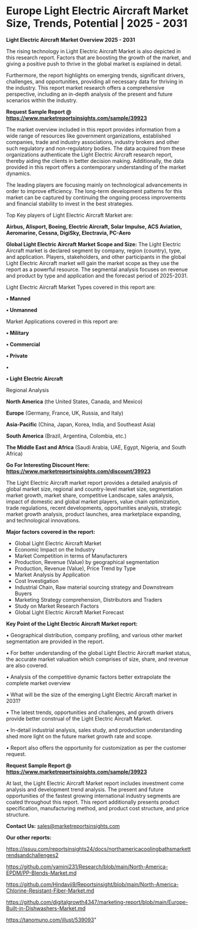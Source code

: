 # Europe Light Electric Aircraft Market Size, Trends, Potential | 2025 - 2031

<Strong> Light Electric Aircraft Market Overview 2025 - 2031</strong>

The rising technology in Light Electric Aircraft Market is also depicted in this research report. Factors that are boosting the growth of the market, and giving a positive push to thrive in the global market is explained in detail.

Furthermore, the report highlights on emerging trends, significant drivers, challenges, and opportunities, providing all necessary data for thriving in the industry. This report market research offers a comprehensive perspective, including an in-depth analysis of the present and future scenarios within the industry.

<strong>Request Sample Report @ <a href=https://www.marketreportsinsights.com/sample/39923>https://www.marketreportsinsights.com/sample/39923</a></strong>

The market overview included in this report provides information from a wide range of resources like government organizations, established companies, trade and industry associations, industry brokers and other such regulatory and non-regulatory bodies. The data acquired from these organizations authenticate the Light Electric Aircraft research report, thereby aiding the clients in better decision making. Additionally, the data provided in this report offers a contemporary understanding of the market dynamics.

The leading players are focusing mainly on technological advancements in order to improve efficiency. The long-term development patterns for this market can be captured by continuing the ongoing process improvements and financial stability to invest in the best strategies.

Top Key players of Light Electric Aircraft Market are:

<strong>Airbus, Alisport, Boeing, Electric Aircraft, Solar Impulse, ACS Aviation, Aeromarine, Cessna, DigiSky, Electravia, PC-Aero</strong>

<strong><b>Global Light Electric Aircraft Market Scope and Size:</b></strong>
The Light Electric Aircraft market is declared segment by company, region (country), type, and application. Players, stakeholders, and other participants in the global Light Electric Aircraft market will gain the market scope as they use the report as a powerful resource. The segmental analysis focuses on revenue and product by type and application and the forecast period of 2025-2031.

Light Electric Aircraft Market Types covered in this report are:

<strong>•  Manned

•  Unmanned</strong>

Market Applications covered in this report are:

<strong>•  Military

•  Commercial

•  Private

•  

•  Light Electric Aircraft</strong> 

Regional Analysis

<strong>North America</strong> (the United States, Canada, and Mexico)

<strong>Europe</strong> (Germany, France, UK, Russia, and Italy)

<strong>Asia-Pacific</strong> (China, Japan, Korea, India, and Southeast Asia)

<strong>South America</strong> (Brazil, Argentina, Colombia, etc.)

<strong>The Middle East and Africa</strong> (Saudi Arabia, UAE, Egypt, Nigeria, and South Africa)

<strong>Go For Interesting Discount Here: <a href=https://www.marketreportsinsights.com/discount/39923>https://www.marketreportsinsights.com/discount/39923</a></strong>

The Light Electric Aircraft market report provides a detailed analysis of global market size, regional and country-level market size, segmentation market growth, market share, competitive Landscape, sales analysis, impact of domestic and global market players, value chain optimization, trade regulations, recent developments, opportunities analysis, strategic market growth analysis, product launches, area marketplace expanding, and technological innovations.

<strong><b>Major factors covered in the report:</b></strong>
<ul>
  <li>Global Light Electric Aircraft Market </li>
  <li>Economic Impact on the Industry</li>
  <li>Market Competition in terms of Manufacturers</li>
  <li>Production, Revenue (Value) by geographical segmentation</li>
  <li>Production, Revenue (Value), Price Trend by Type</li>
  <li>Market Analysis by Application</li>
  <li>Cost Investigation</li>
  <li>Industrial Chain, Raw material sourcing strategy and Downstream Buyers</li>
  <li>Marketing Strategy comprehension, Distributors and Traders</li>
  <li>Study on Market Research Factors</li>
  <li>Global Light Electric Aircraft Market Forecast</li>
</ul>

<strong><b>Key Point of the Light Electric Aircraft Market report:</b></strong>

• Geographical distribution, company profiling, and various other market segmentation are provided in the report.

• For better understanding of the global Light Electric Aircraft market status, the accurate market valuation which comprises of size, share, and revenue are also covered.

• Analysis of the competitive dynamic factors better extrapolate the complete market overview

• What will be the size of the emerging Light Electric Aircraft market in 2031?

• The latest trends, opportunities and challenges, and growth drivers provide better construal of the Light Electric Aircraft Market.

• In-detail industrial analysis, sales study, and production understanding shed more light on the future market growth rate and scope.

• Report also offers the opportunity for customization as per the customer request.

<strong>Request Sample Report @ <a href=https://www.marketreportsinsights.com/sample/39923>https://www.marketreportsinsights.com/sample/39923</a></strong>

At last, the Light Electric Aircraft Market report includes investment come analysis and development trend analysis. The present and future opportunities of the fastest growing international industry segments are coated throughout this report. This report additionally presents product specification, manufacturing method, and product cost structure, and price structure.

<strong>Contact Us:</strong>
sales@marketreportsinsights.com

<strong>Our other reports:</strong>

<a href=https://issuu.com/reportsinsights24/docs/northamericacoolingbathsmarkettrendsandchallenges2>https://issuu.com/reportsinsights24/docs/northamericacoolingbathsmarkettrendsandchallenges2</a>

<a href=https://github.com/yamini231/Research/blob/main/North-America-EPDM/PP-Blends-Market.md>https://github.com/yamini231/Research/blob/main/North-America-EPDM/PP-Blends-Market.md</a>

<a href=https://github.com/Hindavii9/Reportsinsight/blob/main/North-America-Chlorine-Resistant-Fiber-Market.md>https://github.com/Hindavii9/Reportsinsight/blob/main/North-America-Chlorine-Resistant-Fiber-Market.md</a>

<a href=https://github.com/digitalgrowth4347/marketing-report/blob/main/Europe-Built-in-Dishwashers-Market.md>https://github.com/digitalgrowth4347/marketing-report/blob/main/Europe-Built-in-Dishwashers-Market.md</a>

<a href=https://tanomuno.com/illust/539093>https://tanomuno.com/illust/539093</a>"
